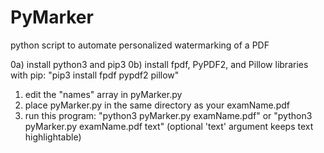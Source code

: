 # PyMarker
python script to automate personalized watermarking of a PDF

0a) install python3 and pip3
0b) install fpdf, PyPDF2, and Pillow libraries with pip: "pip3 install fpdf pypdf2 pillow"
1) edit the "names" array in pyMarker.py
2) place pyMarker.py in the same directory as your examName.pdf 
3) run this program: "python3 pyMarker.py examName.pdf" or "python3 pyMarker.py examName.pdf text" (optional 'text' argument keeps text highlightable)
